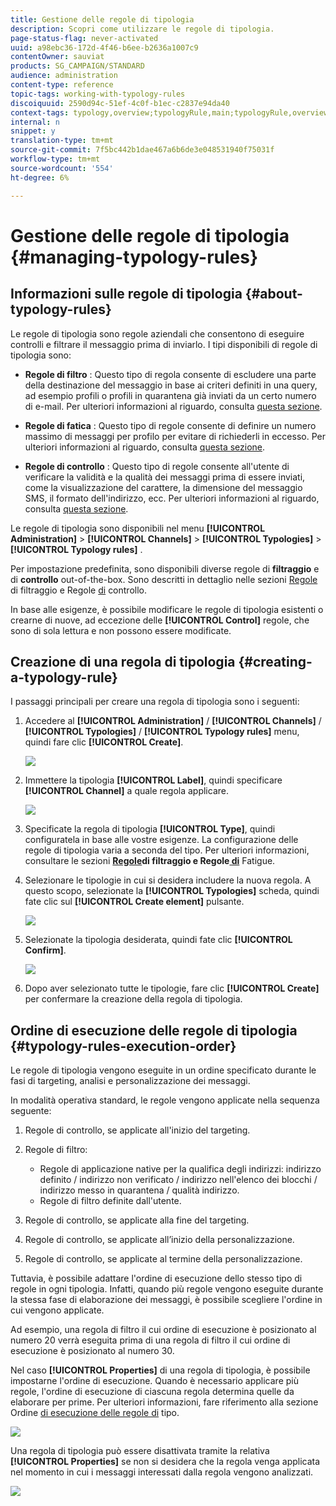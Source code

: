 ```yaml
---
title: Gestione delle regole di tipologia
description: Scopri come utilizzare le regole di tipologia.
page-status-flag: never-activated
uuid: a98ebc36-172d-4f46-b6ee-b2636a1007c9
contentOwner: sauviat
products: SG_CAMPAIGN/STANDARD
audience: administration
content-type: reference
topic-tags: working-with-typology-rules
discoiquuid: 2590d94c-51ef-4c0f-b1ec-c2837e94da40
context-tags: typology,overview;typologyRule,main;typologyRule,overview
internal: n
snippet: y
translation-type: tm+mt
source-git-commit: 7f5bc442b1dae467a6b6de3e048531940f75031f
workflow-type: tm+mt
source-wordcount: '554'
ht-degree: 6%

---
```



# Gestione delle regole di tipologia {#managing-typology-rules}

## Informazioni sulle regole di tipologia {#about-typology-rules}

Le regole di tipologia sono regole aziendali che consentono di eseguire controlli e filtrare il messaggio prima di inviarlo. I tipi disponibili di regole di tipologia sono:

* **Regole di filtro** : Questo tipo di regola consente di escludere una parte della destinazione del messaggio in base ai criteri definiti in una query, ad esempio profili o profili in quarantena già inviati da un certo numero di e-mail. Per ulteriori informazioni al riguardo, consulta [questa sezione](../../sending/using/filtering-rules.md).

* **Regole di fatica** : Questo tipo di regole consente di definire un numero massimo di messaggi per profilo per evitare di richiederli in eccesso. Per ulteriori informazioni al riguardo, consulta [questa sezione](../../sending/using/fatigue-rules.md).

* **Regole di controllo** : Questo tipo di regole consente all&#39;utente di verificare la validità e la qualità dei messaggi prima di essere inviati, come la visualizzazione del carattere, la dimensione del messaggio SMS, il formato dell&#39;indirizzo, ecc. Per ulteriori informazioni al riguardo, consulta [questa sezione](../../sending/using/control-rules.md).

Le regole di tipologia sono disponibili nel menu **[!UICONTROL Administration]** > **[!UICONTROL Channels]** > **[!UICONTROL Typologies]** > **[!UICONTROL Typology rules]** .

Per impostazione predefinita, sono disponibili diverse regole di **filtraggio** e di **controllo** out-of-the-box. Sono descritti in dettaglio nelle sezioni [Regole](../../sending/using/fatigue-rules.md) di filtraggio e Regole [di](../../sending/using/control-rules.md) controllo.

In base alle esigenze, è possibile modificare le regole di tipologia esistenti o crearne di nuove, ad eccezione delle **[!UICONTROL Control]** regole, che sono di sola lettura e non possono essere modificate.

## Creazione di una regola di tipologia {#creating-a-typology-rule}

I passaggi principali per creare una regola di tipologia sono i seguenti:

1. Accedere al **[!UICONTROL Administration]** / **[!UICONTROL Channels]** / **[!UICONTROL Typologies]** / **[!UICONTROL Typology rules]** menu, quindi fare clic **[!UICONTROL Create]**.

   ![](assets/typology_create-rule.png)

1. Immettere la tipologia **[!UICONTROL Label]**, quindi specificare **[!UICONTROL Channel]** a quale regola applicare.

   ![](assets/typology-rule-label.png)

1. Specificate la regola di tipologia **[!UICONTROL Type]**, quindi configuratela in base alle vostre esigenze. La configurazione delle regole di tipologia varia a seconda del tipo. Per ulteriori informazioni, consultare le sezioni **[Regole](../../sending/using/filtering-rules.md)**di filtraggio e Regole**[ di](../../sending/using/fatigue-rules.md)** Fatigue.

1. Selezionare le tipologie in cui si desidera includere la nuova regola. A questo scopo, selezionate la **[!UICONTROL Typologies]** scheda, quindi fate clic sul **[!UICONTROL Create element]** pulsante.

   ![](assets/typology-typologies-tab.png)

1. Selezionate la tipologia desiderata, quindi fate clic **[!UICONTROL Confirm]**.

   ![](assets/typology-link.png)

1. Dopo aver selezionato tutte le tipologie, fare clic **[!UICONTROL Create]** per confermare la creazione della regola di tipologia.

## Ordine di esecuzione delle regole di tipologia {#typology-rules-execution-order}

Le regole di tipologia vengono eseguite in un ordine specificato durante le fasi di targeting, analisi e personalizzazione dei messaggi.

In modalità operativa standard, le regole vengono applicate nella sequenza seguente:

1. Regole di controllo, se applicate all&#39;inizio del targeting.
1. Regole di filtro:

   * Regole di applicazione native per la qualifica degli indirizzi: indirizzo definito / indirizzo non verificato / indirizzo nell&#39;elenco dei blocchi / indirizzo messo in quarantena / qualità indirizzo.
   * Regole di filtro definite dall&#39;utente.

1. Regole di controllo, se applicate alla fine del targeting.
1. Regole di controllo, se applicate all’inizio della personalizzazione.
1. Regole di controllo, se applicate al termine della personalizzazione.

Tuttavia, è possibile adattare l&#39;ordine di esecuzione dello stesso tipo di regole in ogni tipologia. Infatti, quando più regole vengono eseguite durante la stessa fase di elaborazione dei messaggi, è possibile scegliere l&#39;ordine in cui vengono applicate.

Ad esempio, una regola di filtro il cui ordine di esecuzione è posizionato al numero 20 verrà eseguita prima di una regola di filtro il cui ordine di esecuzione è posizionato al numero 30.

Nel caso **[!UICONTROL Properties]** di una regola di tipologia, è possibile impostarne l&#39;ordine di esecuzione. Quando è necessario applicare più regole, l&#39;ordine di esecuzione di ciascuna regola determina quelle da elaborare per prime. Per ulteriori informazioni, fare riferimento alla sezione Ordine [di esecuzione delle regole di](#typology-rules-execution-order) tipo.

![](assets/typology_rule-active.png)

Una regola di tipologia può essere disattivata tramite la relativa **[!UICONTROL Properties]** se non si desidera che la regola venga applicata nel momento in cui i messaggi interessati dalla regola vengono analizzati.

![](assets/typology_rule-order.png)